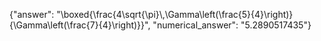 {"answer": "\\boxed{\\frac{4\\sqrt{\\pi}\\,\\Gamma\\left(\\frac{5}{4}\\right)}{\\Gamma\\left(\\frac{7}{4}\\right)}}", "numerical_answer": "5.2890517435"}